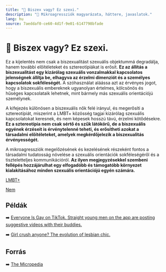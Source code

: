 ```yaml
---
title: "🚫 Biszex vagy? Ez szexi."
description: "🚫 Mikroagressziók magyarázata, háttere, javaslatok."
lang: hu
source: 7aeddaf0-ce60-4d1f-9e01-6147798bfade
---
```


<div class="wiki-content agression-title">

# 🚫 Biszex vagy? Ez szexi.

Ez a kijelentés nem csak a biszexualitást szexuális objektummá degradálja, hanem további előítéleteket és sztereotípiákat is erősít. **Ez az állítás a biszexualitást egy kizárólag szexuális vonzalmakkal kapcsolatos jelenségnek állítja be, elhagyva az érzelmi dimenziót és a személyes kapcsolatok sokféleségét.** A szóhasználat aláássa azt az érvényes jogot, hogy a biszexuális embereknek ugyanolyan értelmes, kölcsönös és hűséges kapcsolataik lehetnek, mint bármely más szexuális orientációjú személynek.

A kifejezés különösen a biszexuális nők felé irányul, és megerősíti a sztereotípiát, miszerint a LMBT+ közösség tagjai kizárólag szexuális kapcsolatokat keresnek, és nem képesek hosszú távú, érzelmi kötődésekre. **Ez a sztereotípia nem csak sértő és szűk látókörű, de a biszexuális egyének érzéseit is érvénytelenné teheti, és erősítheti azokat a társadalmi előítéleteket, amelyek megkérdőjelezik a biszexualitás érvényességét.**

A mikroagressziók megelőzésének és kezelésének részeként fontos a társadalmi tudatosság növelése a szexuális orientációk sokféleségéről és a tiszteletteljes kommunikációról. **Az ilyen megjegyzésekkel szembeni fellépés hozzájárulhat egy elfogadóbb és támogatóbb környezet kialakításához minden szexuális orientációjú egyén számára.**


<div class="categories">

[LMBT+](/#/entry?id=lmbt)

[Nem](/#/entry?id=nem)

</div>

## Példák

➡️ [Everyone Is Gay on TikTok. Straight young men on the app are posting suggestive videos with their buddies.](https://www.nytimes.com/2020/10/24/style/tiktok-gay-homiesexuals.html)


➡️ [Girl crush anyone? The evolution of lesbian chic.](https://theconversation.com/girl-crush-anyone-the-evolution-of-lesbian-chic-28451)

## Forrás

➡️ [The Micropedia](https://www.themicropedia.org/)

</div>